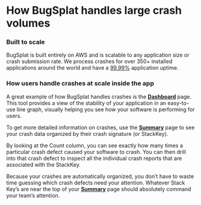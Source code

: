 # How BugSplat handles large crash volumes

### Built to scale

BugSplat is built entirely on AWS and is scalable to any application size or crash submission rate.  We process crashes for over 350+ installed applications around the world and have a [99.99%](http://stats.bugsplat.com/) application uptime. 

### How users handle crashes at scale inside the app

A great example of how BugSplat handles crashes is the [**Dashboard**](https://app.bugsplat.com/v2/dashboard) page. This tool provides a view of the stability of your application in an easy-to-use line graph, visually helping you see how your software is performing for users.

To get more detailed information on crashes, use the [**Summary**](https://app.bugsplat.com/v2/summary) page to see your crash data organized by their crash signature \(or StackKey\).

By looking at the Count column, you can see exactly how many times a particular crash defect caused your software to crash. You can then drill into that crash defect to inspect all the individual crash reports that are associated with the StackKey.

Because your crashes are automatically organized, you don’t have to waste time guessing which crash defects need your attention. Whatever Stack Key’s are near the top of your [**Summary**](https://app.bugsplat.com/v2/summary) page should absolutely command your team’s attention.

